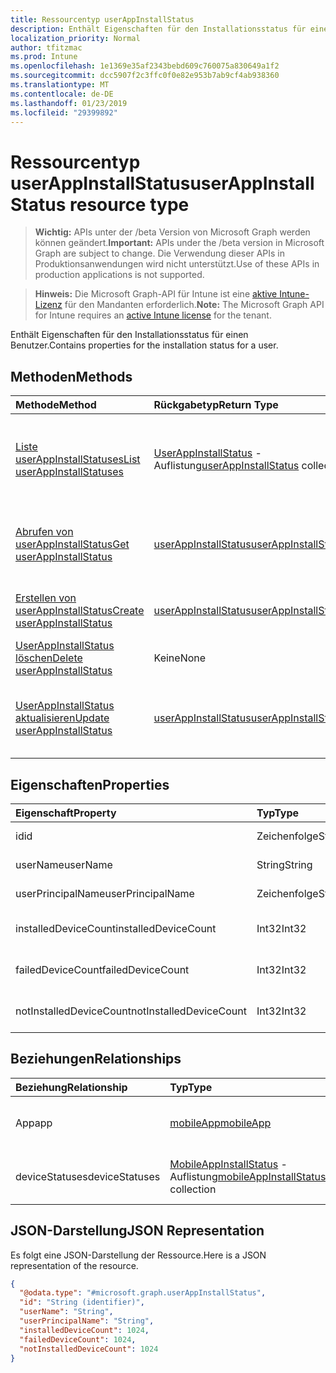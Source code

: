 ```yaml
---
title: Ressourcentyp userAppInstallStatus
description: Enthält Eigenschaften für den Installationsstatus für einen Benutzer.
localization_priority: Normal
author: tfitzmac
ms.prod: Intune
ms.openlocfilehash: 1e1369e35af2343bebd609c760075a830649a1f2
ms.sourcegitcommit: dcc5907f2c3ffc0f0e82e953b7ab9cf4ab938360
ms.translationtype: MT
ms.contentlocale: de-DE
ms.lasthandoff: 01/23/2019
ms.locfileid: "29399892"
---
```

# <a name="userappinstallstatus-resource-type"></a><span data-ttu-id="8362b-103">Ressourcentyp userAppInstallStatus</span><span class="sxs-lookup"><span data-stu-id="8362b-103">userAppInstallStatus resource type</span></span>

> <span data-ttu-id="8362b-104">**Wichtig:** APIs unter der /beta Version von Microsoft Graph werden können geändert.</span><span class="sxs-lookup"><span data-stu-id="8362b-104">**Important:** APIs under the /beta version in Microsoft Graph are subject to change.</span></span> <span data-ttu-id="8362b-105">Die Verwendung dieser APIs in Produktionsanwendungen wird nicht unterstützt.</span><span class="sxs-lookup"><span data-stu-id="8362b-105">Use of these APIs in production applications is not supported.</span></span>

> <span data-ttu-id="8362b-106">**Hinweis:** Die Microsoft Graph-API für Intune ist eine [aktive Intune-Lizenz](https://go.microsoft.com/fwlink/?linkid=839381) für den Mandanten erforderlich.</span><span class="sxs-lookup"><span data-stu-id="8362b-106">**Note:** The Microsoft Graph API for Intune requires an [active Intune license](https://go.microsoft.com/fwlink/?linkid=839381) for the tenant.</span></span>

<span data-ttu-id="8362b-107">Enthält Eigenschaften für den Installationsstatus für einen Benutzer.</span><span class="sxs-lookup"><span data-stu-id="8362b-107">Contains properties for the installation status for a user.</span></span>

## <a name="methods"></a><span data-ttu-id="8362b-108">Methoden</span><span class="sxs-lookup"><span data-stu-id="8362b-108">Methods</span></span>
|<span data-ttu-id="8362b-109">Methode</span><span class="sxs-lookup"><span data-stu-id="8362b-109">Method</span></span>|<span data-ttu-id="8362b-110">Rückgabetyp</span><span class="sxs-lookup"><span data-stu-id="8362b-110">Return Type</span></span>|<span data-ttu-id="8362b-111">Beschreibung</span><span class="sxs-lookup"><span data-stu-id="8362b-111">Description</span></span>|
|:---|:---|:---|
|[<span data-ttu-id="8362b-112">Liste userAppInstallStatuses</span><span class="sxs-lookup"><span data-stu-id="8362b-112">List userAppInstallStatuses</span></span>](../api/intune-apps-userappinstallstatus-list.md)|<span data-ttu-id="8362b-113">[UserAppInstallStatus](../resources/intune-apps-userappinstallstatus.md) -Auflistung</span><span class="sxs-lookup"><span data-stu-id="8362b-113">[userAppInstallStatus](../resources/intune-apps-userappinstallstatus.md) collection</span></span>|<span data-ttu-id="8362b-114">Listeneigenschaften und Beziehungen der [UserAppInstallStatus](../resources/intune-apps-userappinstallstatus.md) -Objekte.</span><span class="sxs-lookup"><span data-stu-id="8362b-114">List properties and relationships of the [userAppInstallStatus](../resources/intune-apps-userappinstallstatus.md) objects.</span></span>|
|[<span data-ttu-id="8362b-115">Abrufen von userAppInstallStatus</span><span class="sxs-lookup"><span data-stu-id="8362b-115">Get userAppInstallStatus</span></span>](../api/intune-apps-userappinstallstatus-get.md)|[<span data-ttu-id="8362b-116">userAppInstallStatus</span><span class="sxs-lookup"><span data-stu-id="8362b-116">userAppInstallStatus</span></span>](../resources/intune-apps-userappinstallstatus.md)|<span data-ttu-id="8362b-117">Lesen Sie Eigenschaften und Beziehungen des [UserAppInstallStatus](../resources/intune-apps-userappinstallstatus.md) -Objekts.</span><span class="sxs-lookup"><span data-stu-id="8362b-117">Read properties and relationships of the [userAppInstallStatus](../resources/intune-apps-userappinstallstatus.md) object.</span></span>|
|[<span data-ttu-id="8362b-118">Erstellen von userAppInstallStatus</span><span class="sxs-lookup"><span data-stu-id="8362b-118">Create userAppInstallStatus</span></span>](../api/intune-apps-userappinstallstatus-create.md)|[<span data-ttu-id="8362b-119">userAppInstallStatus</span><span class="sxs-lookup"><span data-stu-id="8362b-119">userAppInstallStatus</span></span>](../resources/intune-apps-userappinstallstatus.md)|<span data-ttu-id="8362b-120">Erstellen eines neuen [UserAppInstallStatus](../resources/intune-apps-userappinstallstatus.md) -Objekts.</span><span class="sxs-lookup"><span data-stu-id="8362b-120">Create a new [userAppInstallStatus](../resources/intune-apps-userappinstallstatus.md) object.</span></span>|
|[<span data-ttu-id="8362b-121">UserAppInstallStatus löschen</span><span class="sxs-lookup"><span data-stu-id="8362b-121">Delete userAppInstallStatus</span></span>](../api/intune-apps-userappinstallstatus-delete.md)|<span data-ttu-id="8362b-122">Keine</span><span class="sxs-lookup"><span data-stu-id="8362b-122">None</span></span>|<span data-ttu-id="8362b-123">Löscht eine [UserAppInstallStatus](../resources/intune-apps-userappinstallstatus.md).</span><span class="sxs-lookup"><span data-stu-id="8362b-123">Deletes a [userAppInstallStatus](../resources/intune-apps-userappinstallstatus.md).</span></span>|
|[<span data-ttu-id="8362b-124">UserAppInstallStatus aktualisieren</span><span class="sxs-lookup"><span data-stu-id="8362b-124">Update userAppInstallStatus</span></span>](../api/intune-apps-userappinstallstatus-update.md)|[<span data-ttu-id="8362b-125">userAppInstallStatus</span><span class="sxs-lookup"><span data-stu-id="8362b-125">userAppInstallStatus</span></span>](../resources/intune-apps-userappinstallstatus.md)|<span data-ttu-id="8362b-126">Aktualisieren Sie die Eigenschaften eines [UserAppInstallStatus](../resources/intune-apps-userappinstallstatus.md) -Objekts.</span><span class="sxs-lookup"><span data-stu-id="8362b-126">Update the properties of a [userAppInstallStatus](../resources/intune-apps-userappinstallstatus.md) object.</span></span>|

## <a name="properties"></a><span data-ttu-id="8362b-127">Eigenschaften</span><span class="sxs-lookup"><span data-stu-id="8362b-127">Properties</span></span>
|<span data-ttu-id="8362b-128">Eigenschaft</span><span class="sxs-lookup"><span data-stu-id="8362b-128">Property</span></span>|<span data-ttu-id="8362b-129">Typ</span><span class="sxs-lookup"><span data-stu-id="8362b-129">Type</span></span>|<span data-ttu-id="8362b-130">Beschreibung</span><span class="sxs-lookup"><span data-stu-id="8362b-130">Description</span></span>|
|:---|:---|:---|
|<span data-ttu-id="8362b-131">id</span><span class="sxs-lookup"><span data-stu-id="8362b-131">id</span></span>|<span data-ttu-id="8362b-132">Zeichenfolge</span><span class="sxs-lookup"><span data-stu-id="8362b-132">String</span></span>|<span data-ttu-id="8362b-133">Schlüssel der Entität</span><span class="sxs-lookup"><span data-stu-id="8362b-133">Key of the entity.</span></span>|
|<span data-ttu-id="8362b-134">userName</span><span class="sxs-lookup"><span data-stu-id="8362b-134">userName</span></span>|<span data-ttu-id="8362b-135">String</span><span class="sxs-lookup"><span data-stu-id="8362b-135">String</span></span>|<span data-ttu-id="8362b-136">Name des Benutzers</span><span class="sxs-lookup"><span data-stu-id="8362b-136">User name.</span></span>|
|<span data-ttu-id="8362b-137">userPrincipalName</span><span class="sxs-lookup"><span data-stu-id="8362b-137">userPrincipalName</span></span>|<span data-ttu-id="8362b-138">Zeichenfolge</span><span class="sxs-lookup"><span data-stu-id="8362b-138">String</span></span>|<span data-ttu-id="8362b-139">Benutzerprinzipalname.</span><span class="sxs-lookup"><span data-stu-id="8362b-139">User Principal Name.</span></span>|
|<span data-ttu-id="8362b-140">installedDeviceCount</span><span class="sxs-lookup"><span data-stu-id="8362b-140">installedDeviceCount</span></span>|<span data-ttu-id="8362b-141">Int32</span><span class="sxs-lookup"><span data-stu-id="8362b-141">Int32</span></span>|<span data-ttu-id="8362b-142">Anzahl der installierten Geräte</span><span class="sxs-lookup"><span data-stu-id="8362b-142">Installed Device Count.</span></span>|
|<span data-ttu-id="8362b-143">failedDeviceCount</span><span class="sxs-lookup"><span data-stu-id="8362b-143">failedDeviceCount</span></span>|<span data-ttu-id="8362b-144">Int32</span><span class="sxs-lookup"><span data-stu-id="8362b-144">Int32</span></span>|<span data-ttu-id="8362b-145">Anzahl der fehlgeschlagenen Geräte</span><span class="sxs-lookup"><span data-stu-id="8362b-145">Failed Device Count.</span></span>|
|<span data-ttu-id="8362b-146">notInstalledDeviceCount</span><span class="sxs-lookup"><span data-stu-id="8362b-146">notInstalledDeviceCount</span></span>|<span data-ttu-id="8362b-147">Int32</span><span class="sxs-lookup"><span data-stu-id="8362b-147">Int32</span></span>|<span data-ttu-id="8362b-148">Anzahl der nicht installierten Geräte</span><span class="sxs-lookup"><span data-stu-id="8362b-148">Not installed device count.</span></span>|

## <a name="relationships"></a><span data-ttu-id="8362b-149">Beziehungen</span><span class="sxs-lookup"><span data-stu-id="8362b-149">Relationships</span></span>
|<span data-ttu-id="8362b-150">Beziehung</span><span class="sxs-lookup"><span data-stu-id="8362b-150">Relationship</span></span>|<span data-ttu-id="8362b-151">Typ</span><span class="sxs-lookup"><span data-stu-id="8362b-151">Type</span></span>|<span data-ttu-id="8362b-152">Beschreibung</span><span class="sxs-lookup"><span data-stu-id="8362b-152">Description</span></span>|
|:---|:---|:---|
|<span data-ttu-id="8362b-153">App</span><span class="sxs-lookup"><span data-stu-id="8362b-153">app</span></span>|[<span data-ttu-id="8362b-154">mobileApp</span><span class="sxs-lookup"><span data-stu-id="8362b-154">mobileApp</span></span>](../resources/intune-apps-mobileapp.md)|<span data-ttu-id="8362b-155">Den Navigationslink an die mobile app.</span><span class="sxs-lookup"><span data-stu-id="8362b-155">The navigation link to the mobile app.</span></span>|
|<span data-ttu-id="8362b-156">deviceStatuses</span><span class="sxs-lookup"><span data-stu-id="8362b-156">deviceStatuses</span></span>|<span data-ttu-id="8362b-157">[MobileAppInstallStatus](../resources/intune-apps-mobileappinstallstatus.md) -Auflistung</span><span class="sxs-lookup"><span data-stu-id="8362b-157">[mobileAppInstallStatus](../resources/intune-apps-mobileappinstallstatus.md) collection</span></span>|<span data-ttu-id="8362b-158">Der Installationsstatus der app auf Geräten.</span><span class="sxs-lookup"><span data-stu-id="8362b-158">The install state of the app on devices.</span></span>|

## <a name="json-representation"></a><span data-ttu-id="8362b-159">JSON-Darstellung</span><span class="sxs-lookup"><span data-stu-id="8362b-159">JSON Representation</span></span>
<span data-ttu-id="8362b-160">Es folgt eine JSON-Darstellung der Ressource.</span><span class="sxs-lookup"><span data-stu-id="8362b-160">Here is a JSON representation of the resource.</span></span>
<!-- {
  "blockType": "resource",
  "keyProperty": "id",
  "@odata.type": "microsoft.graph.userAppInstallStatus"
}
-->
``` json
{
  "@odata.type": "#microsoft.graph.userAppInstallStatus",
  "id": "String (identifier)",
  "userName": "String",
  "userPrincipalName": "String",
  "installedDeviceCount": 1024,
  "failedDeviceCount": 1024,
  "notInstalledDeviceCount": 1024
}
```




